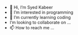 - 👋 Hi, I’m Syed Kabeer
- 👀 I’m interested in programming
- 🌱 I’m currently learning coding
-  I’m looking to collaborate on ...
- 📫 How to reach me ...

<!---
VenomFury/VenomFury is a ✨ special ✨ repository because its `README.md` (this file) appears on your GitHub profile.
You can click the Preview link to take a look at your changes.
--->
